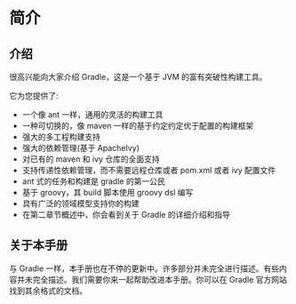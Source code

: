 # 简介

## 介绍

很高兴能向大家介绍 Gradle，这是一个基于 JVM 的富有突破性构建工具。

它为您提供了:

- 一个像 ant 一样，通用的灵活的构建工具
- 一种可切换的，像 maven 一样的基于约定约定优于配置的构建框架
- 强大的多工程构建支持
- 强大的依赖管理(基于 ApacheIvy)
- 对已有的 maven 和 ivy 仓库的全面支持
- 支持传递性依赖管理，而不需要远程仓库或者 pom.xml 或者 ivy 配置文件
- ant 式的任务和构建是 gradle 的第一公民
- 基于 groovy，其 build 脚本使用 groovy dsl 编写
- 具有广泛的领域模型支持你的构建
- 在第二章节概述中，你会看到关于 Gradle 的详细介绍和指导

## 关于本手册

与 Gradle 一样，本手册也在不停的更新中。许多部分并未完全进行描述。有些内容并未完全描述。我们需要你来一起帮助改进本手册。你可以在 Gradle 官方网站找到其余格式的文档。